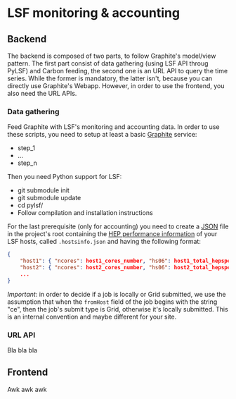 LSF monitoring & accounting
===========================

Backend
-------

The backend is composed of two parts, to follow Graphite's model/view pattern. The first
part consist of data gathering (using LSF API throug PyLSF) and Carbon feeding, the second
one is an URL API to query the time series. While the former is mandatory, the latter isn't,
because you can directly use Graphite's Webapp. However, in order to use the frontend, you
also need the URL APIs.

### Data gathering

Feed Graphite with LSF's monitoring and accounting data. In order to use these scripts, 
you need to setup at least a basic [Graphite](http://graphite.readthedocs.org/) service:
* step_1
* ...
* step_n

Then you need Python support for LSF:
* git submodule init
* git submodule update
* cd pylsf/
* Follow compilation and installation instructions

For the last prerequisite (only for accounting) you need to create a [JSON](http://www.json.org/)
file in the project's root containing the [HEP performance information](https://twiki.cern.ch/twiki/bin/view/FIOgroup/TsiBenchHEPSPECWlcg)
of your LSF hosts, called `.hostsinfo.json` and having the following format:

```JSON
{
    "host1": { "ncores": host1_cores_number, "hs06": host1_total_hepspec06, "nslots": host1_lsf_slots },
    "host2": { "ncores": host2_cores_number, "hs06": host2_total_hepspec06, "nslots": host2_lsf_slots },
    ...
}
```

*Important*: in order to decide if a job is locally or Grid submitted, we use the assumption that when
the `fromHost` field of the job begins with the string "ce", then the job's submit type is Grid,
otherwise it's locally submitted. This is an internal convention and maybe different for your site.

### URL API

Bla bla bla


Frontend
--------

Awk awk awk
